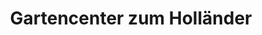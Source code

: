 ---
title: "Gartencenter zum Holländer"
url: /schortens/gartencenter-zum-hollaender/
shop: Garten-Center
---